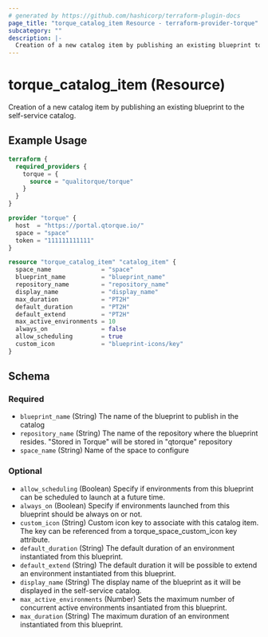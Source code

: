 ```yaml
---
# generated by https://github.com/hashicorp/terraform-plugin-docs
page_title: "torque_catalog_item Resource - terraform-provider-torque"
subcategory: ""
description: |-
  Creation of a new catalog item by publishing an existing blueprint to the self-service catalog.
---
```


# torque_catalog_item (Resource)

Creation of a new catalog item by publishing an existing blueprint to the self-service catalog.

## Example Usage

```terraform
terraform {
  required_providers {
    torque = {
      source = "qualitorque/torque"
    }
  }
}

provider "torque" {
  host  = "https://portal.qtorque.io/"
  space = "space"
  token = "111111111111"
}

resource "torque_catalog_item" "catalog_item" {
  space_name              = "space"
  blueprint_name          = "blueprint_name"
  repository_name         = "repository_name"
  display_name            = "display_name"
  max_duration            = "PT2H"
  default_duration        = "PT2H"
  default_extend          = "PT2H"
  max_active_environments = 10
  always_on               = false
  allow_scheduling        = true
  custom_icon             = "blueprint-icons/key"
}
```

<!-- schema generated by tfplugindocs -->
## Schema

### Required

- `blueprint_name` (String) The name of the blueprint to publish in the catalog
- `repository_name` (String) The name of the repository where the blueprint resides. "Stored in Torque" will be stored in "qtorque" repository
- `space_name` (String) Name of the space to configure

### Optional

- `allow_scheduling` (Boolean) Specify if environments from this blueprint can be scheduled to launch at a future time.
- `always_on` (Boolean) Specify if environments launched from this blueprint should be always on or not.
- `custom_icon` (String) Custom icon key to associate with this catalog item. The key can be referenced from a torque_space_custom_icon key attribute.
- `default_duration` (String) The default duration of an environment instantiated from this blueprint.
- `default_extend` (String) The default duration it will be possible to extend an environment instantiated from this blueprint.
- `display_name` (String) The display name of the blueprint as it will be displayed in the self-service catalog.
- `max_active_environments` (Number) Sets the maximum number of concurrent active environments insantiated from this blueprint.
- `max_duration` (String) The maximum duration of an environment instantiated from this blueprint.
